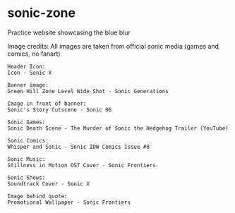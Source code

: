 # sonic-zone
Practice website showcasing the blue blur

Image credits:
All images are taken from official sonic media (games and comics, no fanart)

    Header Icon:
    Icon - Sonic X

    Banner image:
    Green Hill Zone Level Wide Shot - Sonic Generations

    Image in front of banner:
    Sonic's Story Cutscene - Sonic 06

    Sonic Games:
    Sonic Death Scene - The Murder of Sonic the Hedgehog Trailer (YouTube)

    Sonic Comics:
    Whisper and Sonic - Sonic IDW Comics Issue #8

    Sonic Music:
    Stillness in Motion OST Cover - Sonic Frontiers

    Sonic Shows:
    Soundtrack Cover - Sonic X

    Image behind quote:
    Promotional Wallpaper - Sonic Frontiers

